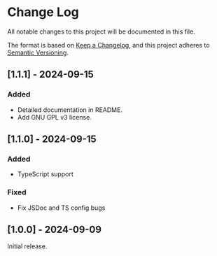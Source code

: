 
# Change Log

All notable changes to this project will be documented in this file.

The format is based on [Keep a Changelog](https://keepachangelog.com/en/1.0.0/), and this project adheres to [Semantic Versioning](https://semver.org/spec/v2.0.0.html).

## [1.1.1] - 2024-09-15

### Added

- Detailed documentation in README.
- Add GNU GPL v3 license.


## [1.1.0] - 2024-09-15

### Added

- TypeScript support

### Fixed

- Fix JSDoc and TS config bugs

## [1.0.0] - 2024-09-09

Initial release.

